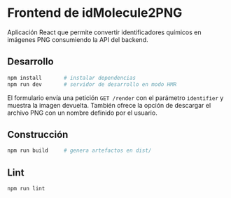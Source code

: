 # Frontend de idMolecule2PNG

Aplicación React que permite convertir identificadores químicos en imágenes PNG consumiendo la API del backend.

## Desarrollo

```bash
npm install       # instalar dependencias
npm run dev       # servidor de desarrollo en modo HMR
```

El formulario envía una petición `GET /render` con el parámetro `identifier` y muestra la imagen devuelta. También ofrece la opción de descargar el archivo PNG con un nombre definido por el usuario.

## Construcción

```bash
npm run build     # genera artefactos en dist/
```

## Lint

```bash
npm run lint
```

